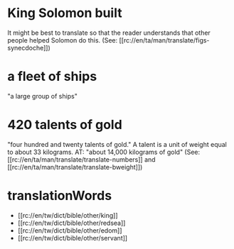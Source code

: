 # King Solomon built

It might be best to translate so that the reader understands that other people helped Solomon do this. (See: [[rc://en/ta/man/translate/figs-synecdoche]])

# a fleet of ships

"a large group of ships"

# 420 talents of gold

"four hundred and twenty talents of gold." A talent is a unit of weight equal to about 33 kilograms. AT: "about 14,000 kilograms of gold" (See: [[rc://en/ta/man/translate/translate-numbers]] and [[rc://en/ta/man/translate/translate-bweight]])

# translationWords

* [[rc://en/tw/dict/bible/other/king]]
* [[rc://en/tw/dict/bible/other/redsea]]
* [[rc://en/tw/dict/bible/other/edom]]
* [[rc://en/tw/dict/bible/other/servant]]